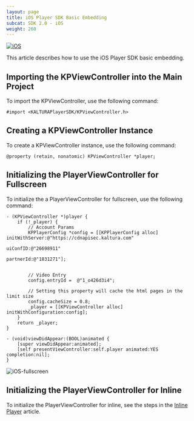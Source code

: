 ```yaml
---
layout: page
title: iOS Player SDK Basic Embedding
subcat: SDK 2.0 - iOS
weight: 260
---
```

[![iOS](https://img.shields.io/badge/iOS-Supported-green.svg)](https://github.com/kaltura/player-sdk-native-ios) 

This article describes how to use the iOS Player SDK basic embedding.

## Importing the KPViewController into the Main Project  

To import the KPViewController, use the following command:

```
#import <KALTURAPlayerSDK/KPViewController.h>
```

## Creating a KPViewController Instance  

To create a KPViewController instance, use the following command:

```
@property (retain, nonatomic) KPViewController *player;
```

## Initializing the PlayerViewController for Fullscreen  

To initialize the a PlayerViewController for fullscreen, use the following command:

``` objc 
- (KPViewController *)player {
    if (!_player) {
        // Account Params
        KPPlayerConfig *config = [[KPPlayerConfig alloc] initWithServer:@"https://cdnapisec.kaltura.com"
                                                         uiConfID:@"26698911"
                                                         partnerId:@"1831271"];
        
        
        // Video Entry
        config.entryId =  @"1_o426d3i4";
        
        // Setting this property will cache the html pages in the limit size
        config.cacheSize = 0.8;
        _player = [[KPViewController alloc] initWithConfiguration:config];
    }
    return _player;
}

- (void)viewDidAppear:(BOOL)animated {
    [super viewDidAppear:animated];
    [self presentViewController:self.player animated:YES completion:nil];
}
```
![iOS-fullscreen](assets/images/iOS-fullscreen-embed.png)


## Initializing the PlayerViewController for Inline  

To initialize the PlayerViewController for inline, see the steps in the [Inline Player](/api-docs/05_Mobile-Video-Player-SDKs/Fullscreen-inline-iOS.html) article.

